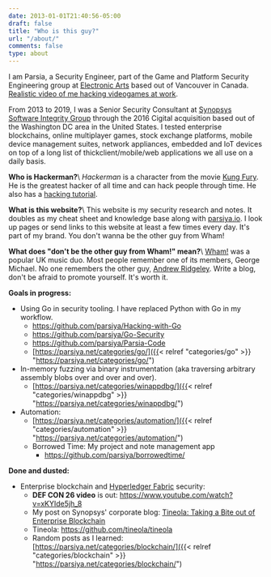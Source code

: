 ```yaml
---
date: 2013-01-01T21:40:56-05:00
draft: false
title: "Who is this guy?"
url: "/about/"
comments: false
type: about
---
```


I am Parsia, a Security Engineer, part of the Game and Platform Security
Engineering group at [Electronic Arts](https://www.ea.com/security) based out of
Vancouver in Canada.
[Realistic video of me hacking videogames at work](https://www.youtube.com/watch?v=BRWvfMLl4ho).

From 2013 to 2019, I was a Senior Security Consultant at
[Synopsys Software Integrity Group](https://www.synopsys.com/software-integrity.html)
through the 2016 Cigital acquisition based out of the Washington DC area in the
United States. I tested enterprise blockchains, online multiplayer games, stock
exchange platforms, mobile device management suites, network appliances,
embedded and IoT devices on top of a long list of thickclient/mobile/web
applications we all use on a daily basis.

**Who is Hackerman?**\\
*Hackerman* is a character from the movie
[Kung Fury](https://www.youtube.com/watch?v=bS5P_LAqiVg). He is the greatest
hacker of all time and can hack people through time. He also has a
[hacking tutorial](https://www.youtube.com/watch?v=KEkrWRHCDQU).

**What is this website?**\\
This website is my security research and notes. It doubles as my cheat sheet and
knowledge base along with [parsiya.io](http://parsiya.io). I look up pages or
send links to this website at least a few times every day. It's part of my
brand. You don't wanna be the other guy from Wham!

**What does "don't be the other guy from Wham!" mean?**\\
[Wham!](https://en.wikipedia.org/wiki/Wham!) was a popular UK music duo. Most
people remember one of its members, George Michael. No one remembers the other
guy, [Andrew Ridgeley](https://www.google.com/search?q=andrew+ridgeley). Write a
blog, don't be afraid to promote yourself. It's worth it.

**Goals in progress:**

- Using Go in security tooling. I have replaced Python with Go in my workflow.
    - https://github.com/parsiya/Hacking-with-Go
    - https://github.com/parsiya/Go-Security
    - https://github.com/parsiya/Parsia-Code
    - [https://parsiya.net/categories/go/]({{< relref "categories/go" >}} "https://parsiya.net/categories/go/") 
- In-memory fuzzing via binary instrumentation (aka traversing arbitrary
  assembly blobs over and over and over).
    - [https://parsiya.net/categories/winappdbg/]({{< relref "categories/winappdbg" >}} "https://parsiya.net/categories/winappdbg/") 
- Automation:
    - [https://parsiya.net/categories/automation/]({{< relref "categories/automation" >}} "https://parsiya.net/categories/automation/") 
    - Borrowed Time: My project and note management app
        - https://github.com/parsiya/borrowedtime/

**Done and dusted:**

- Enterprise blockchain and [Hyperledger Fabric](https://www.hyperledger.org/projects/fabric) security:
    - **DEF CON 26 video** is out: https://www.youtube.com/watch?v=xKYIde5jh_8
    - My post on Synopsys' corporate blog: [Tineola: Taking a Bite out of Enterprise Blockchain](https://www.synopsys.com/blogs/software-security/tineola-enterprise-blockchain/ "Tineola: Taking a Bite out of Enterprise Blockchain")
    - Tineola: https://github.com/tineola/tineola
    - Random posts as I learned: [https://parsiya.net/categories/blockchain/]({{< relref "categories/blockchain" >}} "https://parsiya.net/categories/blockchain/") 